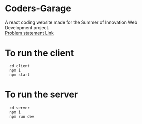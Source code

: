 # Coders-Garage
A react coding website made for the Summer of Innovation Web Development project.  
[Problem statement Link](https://drive.google.com/file/d/1N5pfnjgjo8eoB571Ia0KvBgDLbKP0SPG/view?usp=sharing)

# To run the client
```
  cd client
  npm i
  npm start
```

# To run the server
```
  cd server
  npm i
  npm run dev
```
